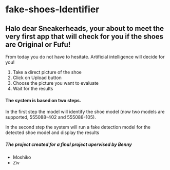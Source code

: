 # fake-shoes-Identifier

## Halo dear Sneakerheads, your about to meet the very first app that will check for you if the shoes are Original or Fufu!

From today you do not have to hesitate. Artificial intelligence will decide for you!


1. Take a direct picture of the shoe
2. Click on Upload button
3. Choose the picture you want to evaluate 
4. Wait for the results


#### The system is based on two steps. 

In the first step the model will identify the shoe model (now two models are supported, 555088-402 and 555088-105).

In the second step the system will run a fake detection model for the detected shoe model and display the results


##### The project created for a final project upervised by Benny

- Moshiko
- Ziv
